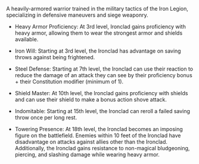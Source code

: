 A heavily-armored warrior trained in the military tactics of the Iron Legion, specializing in defensive maneuvers and siege weaponry.

-   Heavy Armor Proficiency: At 3rd level, Ironclad gains proficiency with heavy armor, allowing them to wear the strongest armor and shields available.
    
-   Iron Will: Starting at 3rd level, the Ironclad has advantage on saving throws against being frightened.
    
-   Steel Defense: Starting at 7th level, the Ironclad can use their reaction to reduce the damage of an attack they can see by their proficiency bonus + their Constitution modifier (minimum of 1).
    
-   Shield Master: At 10th level, the Ironclad gains proficiency with shields and can use their shield to make a bonus action shove attack.
    
-   Indomitable: Starting at 15th level, the Ironclad can reroll a failed saving throw once per long rest.
    
-   Towering Presence: At 18th level, the Ironclad becomes an imposing figure on the battlefield. Enemies within 10 feet of the Ironclad have disadvantage on attacks against allies other than the Ironclad. Additionally, the Ironclad gains resistance to non-magical bludgeoning, piercing, and slashing damage while wearing heavy armor.